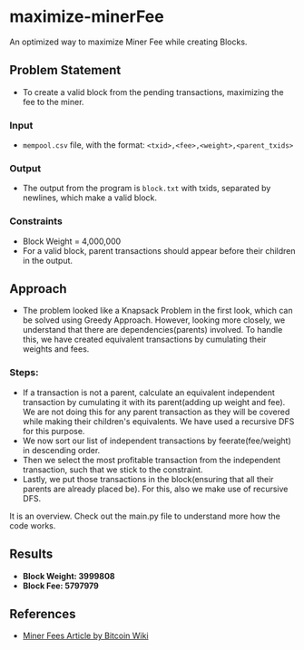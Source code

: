 # maximize-minerFee

An optimized way to maximize Miner Fee while creating Blocks.

## Problem Statement

- To create a valid block from the pending transactions, maximizing the fee to the miner.

### Input

- `mempool.csv` file, with the format: `<txid>,<fee>,<weight>,<parent_txids>`

### Output

- The output from the program is `block.txt` with txids, separated by newlines, which make a valid block.

### Constraints

- Block Weight = 4,000,000
- For a valid block, parent transactions should appear before their children in the output.

## Approach

- The problem looked like a Knapsack Problem in the first look, which can be solved using Greedy Approach. However, looking more closely, we understand that there are dependencies(parents) involved. To handle this, we have created equivalent transactions by cumulating their weights and fees.

### Steps:

- If a transaction is not a parent, calculate an equivalent independent transaction by cumulating it with its parent(adding up weight and fee). We are not doing this for any parent transaction as they will be covered while making their children's equivalents. We have used a recursive DFS for this purpose.
- We now sort our list of independent transactions by feerate(fee/weight) in descending order.
- Then we select the most profitable transaction from the independent transaction, such that we stick to the constraint.
- Lastly, we put those transactions in the block(ensuring that all their parents are already placed be). For this, also we make use of recursive DFS.

It is an overview. Check out the main.py file to understand more how the code works.

## Results

- **Block Weight: 3999808**
- **Block Fee: 5797979**

## References

- [Miner Fees Article by Bitcoin Wiki](https://en.bitcoin.it/wiki/Miner_fees#Technical_info)
